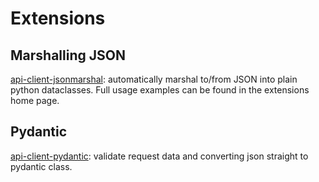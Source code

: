 # Extensions

## Marshalling JSON

[api-client-jsonmarshal](https://github.com/MikeWooster/api-client-jsonmarshal): automatically
marshal to/from JSON into plain python dataclasses. Full usage examples can be found in the extensions home page.

## Pydantic

[api-client-pydantic](https://github.com/mom1/api-client-pydantic): validate request data and converting json straight
to pydantic class.
